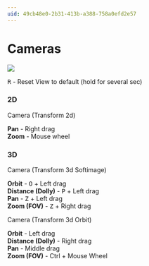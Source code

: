 ```yaml
---
uid: 49cb48e0-2b31-413b-a388-758a0efd2e57
---
```


# Cameras

![](~/img/vvvv_CameraCone2_0.png "")   



<span class="keyseq"><kbd>R</kbd></span> - Reset View to default (hold for several sec)  

### 2D
<span class="node">Camera (Transform 2d)</span>  

**Pan** - Right drag  
**Zoom** - Mouse wheel  

### 3D
<span class="node">Camera (Transform 3d Softimage)</span>  

**Orbit** - <span class="keyseq"><kbd>O</kbd></span> + Left drag  
**Distance (Dolly)** - <span class="keyseq"><kbd>P</kbd></span> + Left drag  
**Pan** - <span class="keyseq"><kbd>Z</kbd></span> + Left drag  
**Zoom (FOV)** - <span class="keyseq"><kbd>Z</kbd></span> + Right drag  

<span class="node">Camera (Transform 3d Orbit)</span>  

**Orbit** - Left drag  
**Distance (Dolly)** - Right drag  
**Pan** - Middle drag  
**Zoom (FOV)** - Ctrl + Mouse Wheel  




